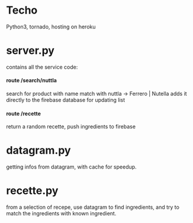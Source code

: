# Techo

Python3, tornado, hosting on heroku

# server.py

contains all the service code:

#### route /search/nuttla

search for product with name match with nuttla -> Ferrero | Nutella
adds it directly to the firebase database for updating list

#### route /recette

return a random recette, push ingredients to firebase

# datagram.py

getting infos from datagram, with cache for speedup. 

# recette.py

from a selection of recepe, use datagram to find ingredients, and try to match
the ingredients with known ingredient.
